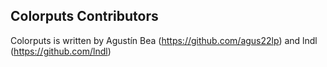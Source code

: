 ## Colorputs Contributors

Colorputs is written by Agustín Bea (https://github.com/agus22lp) and lndl (https://github.com/lndl)
